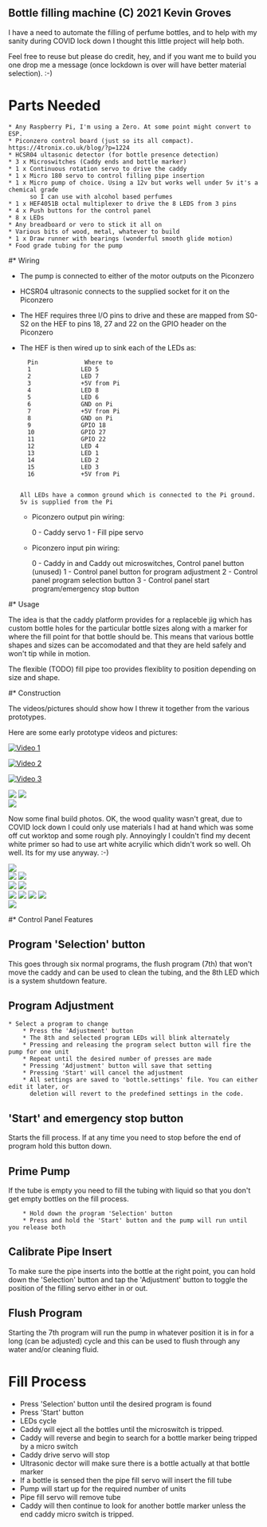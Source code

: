 Bottle filling machine (C) 2021 Kevin Groves
--------------------------------------------

I have a need to automate the filling of perfume bottles, and to help with 
my sanity during COVID lock down I thought this little project will help both.

Feel free to reuse but please do credit, hey, and if you want me to build you one
drop me a message (once lockdown is over will have better material selection). :-)

# Parts Needed

	* Any Raspberry Pi, I'm using a Zero. At some point might convert to ESP.
	* Piconzero control board (just so its all compact). https://4tronix.co.uk/blog/?p=1224
 	* HCSR04 ultasonic detector (for bottle presence detection) 
	* 3 x Microswitches (Caddy ends and bottle marker)
	* 1 x Continuous rotation servo to drive the caddy
	* 1 x Micro 180 servo to control filling pipe insertion 
	* 1 x Micro pump of choice. Using a 12v but works well under 5v it's a chemical grade 
          so I can use with alcohol based perfumes
	* 1 x HEF4051B octal multiplexer to drive the 8 LEDS from 3 pins
	* 4 x Push buttons for the control panel
	* 8 x LEDs 
	* Any breadboard or vero to stick it all on
	* Various bits of wood, metal, whatever to build
	* 1 x Draw runner with bearings (wonderful smooth glide motion)
	* Food grade tubing for the pump

#* Wiring

  * The pump is connected to either of the motor outputs on the Piconzero
  * HCSR04 ultrasonic connects to the supplied socket for it on the Piconzero
  * The HEF requires three I/O pins to drive and these are mapped from S0-S2
    on the HEF to pins 18, 27 and 22 on the GPIO header on the Piconzero
  * The HEF is then wired up to sink each of the LEDs as:

          Pin             Where to
          1              LED 5
          2              LED 7
          3              +5V from Pi
          4              LED 8
          5              LED 6
          6              GND on Pi
          7              +5V from Pi
          8              GND on Pi
          9              GPIO 18 
          10             GPIO 27
          11             GPIO 22
          12             LED 4
          13             LED 1
          14             LED 2
          15             LED 3
          16             +5V from Pi


        All LEDs have a common ground which is connected to the Pi ground.
        5v is supplied from the Pi

    * Piconzero output pin wiring:

        0 - Caddy servo
        1 - Fill pipe servo

    * Piconzero input pin wiring:

        0 - Caddy in and Caddy out microswitches, Control panel button (unused)
        1 - Control panel button for program adjustment
        2 - Control panel program selection button
        3 - Control panel start program/emergency stop button


#* Usage

The idea is that the caddy platform provides for a replaceble jig which has custom bottle holes for
the particular bottle sizes along with a marker for where the fill point for that bottle should be.
This means that various bottle shapes and sizes can be accomodated and that they are held safely and
won't tip while in motion.

The flexible (TODO) fill pipe too provides flexiblity to position depending on size and shape.

#* Construction

The videos/pictures should show how I threw it together from the various prototypes.

Here are some early prototype videos and pictures: 

[![Video 1](https://img.youtube.com/vi/vrkxeWaGT0Y/0.jpg)](https://www.youtube.com/watch?v=vrkxeWaGT0Y)

[![Video 2](https://img.youtube.com/vi/BeN0tJPjiZY/0.jpg)](https://www.youtube.com/watch?v=BeN0tJPjiZY)

[![Video 3](https://img.youtube.com/vi/YHZAN4LFCxw/0.jpg)](https://www.youtube.com/watch?v=YHZAN4LFCxw)


![](media/20210214_165817.jpg)
![](media/20210214_165822.jpg)  
![](media/20210215_085208.jpg)  

Now some final build photos. OK, the wood quality wasn't great, due to COVID lock down I could only use materials I had at hand which was some off cut worktop and some rough ply. Annoyingly I couldn't find my decent white primer so had to use art white acryilic which didn't work so well. Oh well. Its for my 
use anyway. :-)

![](media/20210217_112518.jpg)  
![](media/20210217_112634.jpg)
![](media/20210217_112545.jpg)  
![](media/20210217_112656.jpg)
![](media/20210217_112554.jpg)  
![](media/20210217_112706.jpg)
![](media/20210217_112507.jpg) 
![](media/20210217_112601.jpg)
![](media/20210217_112512.jpg)  
![](media/20210217_112618.jpg)


#* Control Panel Features

## Program 'Selection' button
This goes through six normal programs, the flush program (7th) that won't move the caddy and 
can be used to clean the tubing, and the 8th LED which is a system shutdown feature.

## Program Adjustment

	* Select a program to change
        * Press the 'Adjustment' button
        * The 8th and selected program LEDs will blink alternately
        * Pressing and releasing the program select button will fire the pump for one unit
        * Repeat until the desired number of presses are made
        * Pressing 'Adjustment' button will save that setting
        * Pressing 'Start' will cancel the adjustment
        * All settings are saved to 'bottle.settings' file. You can either edit it later, or 
          deletion will revert to the predefined settings in the code.


## 'Start' and emergency stop button
Starts the fill process. If at any time you need to stop before the end of program hold this button down.

## Prime Pump
If the tube is empty you need to fill the tubing with liquid so that you don't get empty bottles on the fill process. 

        * Hold down the program 'Selection' button
        * Press and hold the 'Start' button and the pump will run until you release both

## Calibrate Pipe Insert
To make sure the pipe inserts into the bottle at the right point, you can hold down the 'Selection' 
button and tap the 'Adjustment' button to toggle the position of the filling servo either in or out.
     
## Flush Program
Starting the 7th program will run the pump in whatever position it is in for a long (can be adjusted) 
cycle and this can be used to flush through any water and/or cleaning fluid.

# Fill Process

   * Press 'Selection' button until the desired program is found
   * Press 'Start' button
   * LEDs cycle
   * Caddy will eject all the bottles until the microswitch is tripped.
   * Caddy will reverse and begin to search for a bottle marker being tripped by a micro switch
   * Caddy drive servo will stop
   * Ultrasonic dector will make sure there is a bottle actually at that bottle marker
   * If a bottle is sensed then the pipe fill servo will insert the fill tube
   * Pump will start up for the required number of units
   * Pipe fill servo will remove tube
   * Caddy will then continue to look for another bottle marker unless the end caddy micro switch is
     tripped.

